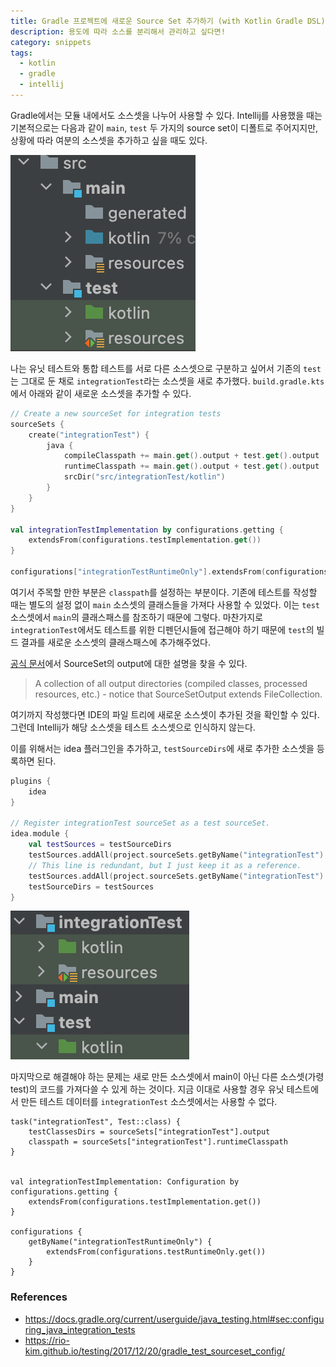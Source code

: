 ```yaml
---
title: Gradle 프로젝트에 새로운 Source Set 추가하기 (with Kotlin Gradle DSL)
description: 용도에 따라 소스를 분리해서 관리하고 싶다면!
category: snippets
tags:
  - kotlin
  - gradle
  - intellij
---
```


Gradle에서는 모듈 내에서도 소스셋을 나누어 사용할 수 있다. Intellij를 사용했을 때는 기본적으로는 다음과 같이 `main`, `test` 두 가지의 source set이 디폴트로 주어지지만, 상황에 따라 여분의 소스셋을 추가하고 싶을 때도 있다.

![main and test source sets](./main-and-test.png)

나는 유닛 테스트와 통합 테스트를 서로 다른 소스셋으로 구분하고 싶어서 기존의 `test`는 그대로 둔 채로 `integrationTest`라는 소스셋을 새로 추가했다. `build.gradle.kts`에서 아래와 같이 새로운 소스셋을 추가할 수 있다.

```kotlin
// Create a new sourceSet for integration tests
sourceSets {
    create("integrationTest") {
        java {
            compileClasspath += main.get().output + test.get().output
            runtimeClasspath += main.get().output + test.get().output
            srcDir("src/integrationTest/kotlin")
        }
    }
}

val integrationTestImplementation by configurations.getting {
    extendsFrom(configurations.testImplementation.get())
}

configurations["integrationTestRuntimeOnly"].extendsFrom(configurations.testRuntimeOnly.get())
```

여기서 주목할 만한 부분은 `classpath`를 설정하는 부분이다. 기존에 테스트를 작성할 때는 별도의 설정 없이 `main` 소스셋의 클래스들을 가져다 사용할 수 있었다. 이는 `test` 소스셋에서 `main`의 클래스패스를 참조하기 때문에 그렇다. 마찬가지로 `integrationTest`에서도 테스트를 위한 디펜던시들에 접근해야 하기 때문에 `test`의 빌드 결과를 새로운 소스셋의 클래스패스에 추가해주었다.

[공식 문서](https://docs.gradle.org/current/dsl/org.gradle.api.tasks.SourceSetOutput.html)에서 SourceSet의 output에 대한 설명을 찾을 수 있다.

> A collection of all output directories (compiled classes, processed resources, etc.) - notice that SourceSetOutput extends FileCollection.

여기까지 작성했다면 IDE의 파일 트리에 새로운 소스셋이 추가된 것을 확인할 수 있다. 그런데 Intellij가 해당 소스셋을 테스트 소스셋으로 인식하지 않는다.

이를 위해서는 idea 플러그인을 추가하고, `testSourceDirs`에 새로 추가한 소스셋을 등록하면 된다.

```kotlin
plugins {
    idea
}

// Register integrationTest sourceSet as a test sourceSet.
idea.module {
    val testSources = testSourceDirs
    testSources.addAll(project.sourceSets.getByName("integrationTest").java.srcDirs)
    // This line is redundant, but I just keep it as a reference.
    testSources.addAll(project.sourceSets.getByName("integrationTest").resources.srcDirs)
    testSourceDirs = testSources
}
```

![recognize as test source set](./test-source-set.png)

마지막으로 해결해야 하는 문제는 새로 만든 소스셋에서 main이 아닌 다른 소스셋(가령 test)의 코드를 가져다쓸 수 있게 하는 것이다. 지금 이대로 사용할 경우 유닛 테스트에서 만든 테스트 데이터를 `integrationTest` 소스셋에서는 사용할 수 없다.

```
task("integrationTest", Test::class) {
    testClassesDirs = sourceSets["integrationTest"].output
    classpath = sourceSets["integrationTest"].runtimeClasspath
}


val integrationTestImplementation: Configuration by configurations.getting {
    extendsFrom(configurations.testImplementation.get())
}

configurations {
    getByName("integrationTestRuntimeOnly") {
        extendsFrom(configurations.testRuntimeOnly.get())
    }
}
```

### References

- https://docs.gradle.org/current/userguide/java_testing.html#sec:configuring_java_integration_tests
- https://rio-kim.github.io/testing/2017/12/20/gradle_test_sourceset_config/
